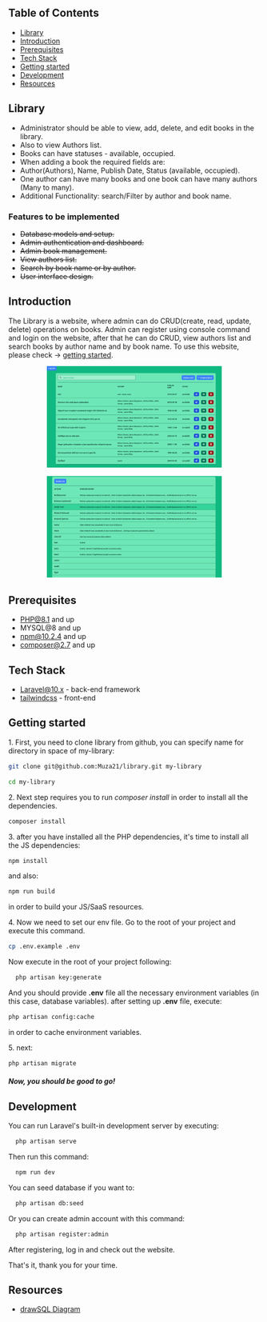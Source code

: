 ## Table of Contents

 * [Library](#Library)
 * [Introduction](#introduction)
 * [Prerequisites](#prerequisites)
 * [Tech Stack](#tech-stack)
 * [Getting started](#getting-started)
 * [Development](#development)
 * [Resources](#resources)

## Library

- Administrator should be able to view, add, delete, and edit books in the library.
- Also to view Authors list.
- Books can have statuses - available, occupied.
- When adding a book the required fields are:
- Author(Authors), Name, Publish Date, Status (available, occupied).
- One author can have many books and one book can have many authors (Many to many).
- Additional Functionality: search/Filter by author and book name.

### Features to be implemented

- ~~Database models and setup.~~ 
- ~~Admin authentication and dashboard.~~
- ~~Admin book management.~~
- ~~View authors list.~~
- ~~Search by book name or by author.~~
- ~~User interface design.~~

## Introduction

The Library is a website, where admin can do CRUD(create, read, update, delete) operations on books. Admin can register using console command and login on the website, after that he can do CRUD, view authors list and search books by author name and by book name.
To use this website, please check -> [getting started](#getting-started).
<p align="center">
  <img src="public/images/dashboard.png" width="350" title="hover text">
</p>
<p align="center">
  <img src="public/images/authors-list.png" width="350" title="hover text">
</p>

## Prerequisites

 - PHP@8.1 and up
 - MYSQL@8 and up
 - npm@10.2.4 and up
 - composer@2.7 and up

## Tech Stack

 - [Laravel@10.x](https://laravel.com/) - back-end framework
 - [tailwindcss](https://tailwindcss.com/) - front-end

## Getting started

1\. First, you need to clone library from github, you can specify name for directory in space of my-library:
```sh
git clone git@github.com:Muza21/library.git my-library
```
```sh
cd my-library
```

2\. Next step requires you to run *composer install* in order to install all the dependencies.
```sh
composer install
```

3\. after you have installed all the PHP dependencies, it's time to install all the JS dependencies:
```sh
npm install
```

and also:
```sh
npm run build
```
in order to build your JS/SaaS resources.


4\. Now we need to set our env file. Go to the root of your project and execute this command.
```sh
cp .env.example .env
```
Now execute in the root of your project following:
```sh
  php artisan key:generate
```
And you should provide **.env** file all the necessary environment variables (in this case, database variables).
after setting up **.env** file, execute:
```sh
php artisan config:cache
```
in order to cache environment variables.


5\. next:
```sh
php artisan migrate
```


##### Now, you should be good to go!

## Development

You can run Laravel's built-in development server by executing:

```sh
  php artisan serve
```

Then run this command:

```sh
  npm run dev
```

You can seed database if you want to:

```sh
  php artisan db:seed
```

Or you can create admin account with this command:

```sh
  php artisan register:admin
```
After registering, log in and check out the website.

That's it, thank you for your time.

## Resources
 - [drawSQL Diagram](https://drawsql.app/teams/muza-1/diagrams/library)